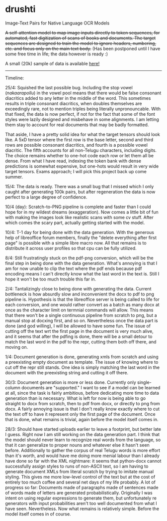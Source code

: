 # drushti
Image-Text Pairs for Native Language OCR Models


~~A self-attention model to map image inputs directly to token sequences, for automated, fast digitization of scans of books and documents. The target sequences are designed to train the model to ignore headers, numbering, etc. and focus only on the main text body.~~ (Has been postponed until I have some free time in life; the data however is ready :)

A small (20k) sample of data is available [here!](https://www.kaggle.com/datasets/amancapy/telugu-scans)

--------------------------------

Timeline:

25/4: Squished the last possible bug. Including the stop vowel (*nakaarapollu*) in the vowel pool means that there would be false consonant diacritics added to any letter in the middle of the word. This sometimes results in triple consonant diacritics, when doubles themselves are exceedingly rare, not to mention triples being literally unpronouncable. With that fixed, the data is now perfect, if not for the fact that some of the font styles were lazily designed and misbehave in some alignments. I am letting them stay to account for real documents that may be badly formatted.

That aside, I have a pretty solid idea for what the target tensors should look like. A 5xD tensor where the first row is the base letter, second and third rows are possible consonant diacritics, and fourth is a possible vowel diacritic. The fifth accounts for all non-Telugu characters, including digits. The choice remains whether to one-hot code each row or let them all be dense. From what I have read, indexing the token bank with dense predictions is somewhat expensive, but one-hots would result in very wide target tensors. Exams approach; I will pick this project back up come summer.

15/4: The data is ready. There was a small bug that I missed which I only caught after generating 100k pairs, but after regeneration the data is now perfect to a large degree of confidence.

10/4 (day): Scratch-to-PNG pipeline is complete and faster than I could hope for in my wildest dreams (exaggeration). Now comes a little bit of fun with making the images look like realistic scans with some cv stuff. After which comes the scary part, actually getting started with the model.


10/4: T-1 day for being done with the data generation. With the generous help of libreoffice forum members, finally the "delete everything after first page" is possible with a simple libre macro now. All that remains is to distribute it across user profiles so that cpu can be fully utilized.


8/4: Still frustratingly stuck on the pdf-png conversion, which will be the final step in being done with the data generation. What's annoying is that I am for now unable to clip the text where the pdf ends because pdf encoding means I can't directly know what the last word in the text is. Still I hope it won't be too much trouble this far in.


2/4: Tantalizingly close to being done with generating the data. Current bottleneck is how absurdly slow and inconvenient the docx to pdf to png pipeline is. Hypothesis is that the libreoffice server is being called to life for each conversion, and one would rather convert as a batch as many docx at once as the character limit on termnial commands will allow. This means that there won't be a single continuous pipeline from scratch to png, but a manual stop at docxing first, and so on. Nevertheless once the data part is done (and god willing), I will be allowed to have some fun. The issue of cutting off the text wrt the first page in the document is very much alive, and it seems that after the pdfing is done, there will be a small detour to match the last word in the pdf to the repr, cutting them both off there, and moving on. 


1/4: Document generation is done, generating xmls from scratch and using a preexisting empty document as template. The issue of knowing where to cut off the repr still stands. One idea is simply matching the last word in the document with the preexisting string and cutting it off there. 


30/3: Document generation is more or less done. Currently only single-column documents are "supported." I want to see if a model can be learned at all, since the task is fairly ambitious, before dedicating more time to data generation than is necessary. What is left for now is being able to go straight to docx from scratch, then to pdf from docx, or directly to png from docx. A fairly annoying issue is that I don't really know exactly where to cut the text off to have it represent only the first page of the document. Once that is done, what remains is trivial, again before the model itself comes in.


28/3: Should have started uploads earlier to leave a footprint, but better late I guess. Right now I am still working on the data generation part. I think that the model should never learn to recognize real words from the language, so that it can generalize to proper nouns and whatever else it hasn't seen before. Additionally to gather the corpus of real Telugu words is more effort than it's worth, and would have me doing more menial labour than I already have done so far with the XML nightmare: it seems that python-docx cannot successfully assign styles to runs of non-ASCII text, so I am having to generate document XMLs from literal scratch by trying to imitate manual styling. This gives me more low-level control of the text but at the cost of entirely too much coffee and several net days of my life probably. A lot of progress so far: Documents made of paragraphs made of sentences made of words made of letters are generated probabilistically. Originally I was intent on using regular expressions to generate them, but unfortunately re generators with input probabilities aren't too well documented from what I have seen. Nevertheless. Now what remains is relatively simple. Before the model itself comes in of course.
